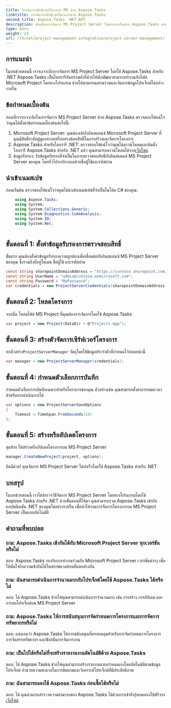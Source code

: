 ```yaml
---
title: การจัดการเซิร์ฟเวอร์โครงการ MS ด้วย Aspose.Tasks
linktitle: การจัดการเซิร์ฟเวอร์โครงการด้วย Aspose.Tasks
second_title: Aspose.Tasks .NET API
description: ปลดล็อกการจัดการ MS Project Server ได้อย่างราบรื่นด้วย Aspose.Tasks สำหรับ .NET ทำให้งานโครงการเป็นอัตโนมัติได้อย่างง่ายดาย
type: docs
weight: 23
url: /th/net/project-management-integration/project-server-management/
---
```

## การแนะนำ
ในบทช่วยสอนนี้ เราจะเจาะลึกการจัดการ MS Project Server โดยใช้ Aspose.Tasks สำหรับ .NET Aspose.Tasks เป็นไลบรารีอันทรงพลังที่ช่วยให้นักพัฒนาสามารถทำงานกับไฟล์ Microsoft Project โดยทางโปรแกรม ช่วยให้สามารถผสานรวมและจัดการข้อมูลโปรเจ็กต์ได้อย่างราบรื่น
## ข้อกำหนดเบื้องต้น
ก่อนที่เราจะเจาะลึกในการจัดการ MS Project Server ด้วย Aspose.Tasks ตรวจสอบให้แน่ใจว่าคุณได้ตั้งค่าข้อกำหนดเบื้องต้นต่อไปนี้:
1. Microsoft Project Server: คุณต้องเข้าถึงอินสแตนซ์ Microsoft Project Server ที่คุณมีสิทธิ์ระดับผู้ดูแลระบบหรืออย่างน้อยสิทธิ์ในการสร้างและจัดการโครงการ
2.  Aspose.Tasks สำหรับไลบรารี .NET: ตรวจสอบให้แน่ใจว่าคุณได้ดาวน์โหลดและติดตั้งไลบรารี Aspose.Tasks สำหรับ .NET แล้ว คุณสามารถดาวน์โหลดได้จาก[เว็บไซต์](https://releases.aspose.com/tasks/net/).
3. ข้อมูลรับรอง: รับข้อมูลรับรองที่จำเป็นในการตรวจสอบสิทธิ์กับอินสแตนซ์ MS Project Server ของคุณ โดยทั่วไปจะประกอบด้วยชื่อผู้ใช้และรหัสผ่าน
## นำเข้าเนมสเปซ
ก่อนเริ่มต้น ตรวจสอบให้แน่ใจว่าคุณได้นำเข้าเนมสเปซที่จำเป็นในโค้ด C# ของคุณ:
```csharp
    using Aspose.Tasks;
    using System;
    using System.Collections.Generic;
    using System.Diagnostics.CodeAnalysis;
    using System.IO;
    using System.Net;
    
```
## ขั้นตอนที่ 1: ตั้งค่าข้อมูลรับรองการตรวจสอบสิทธิ์
ขั้นแรก คุณต้องตั้งค่าข้อมูลรับรองความถูกต้องเพื่อเชื่อมต่อกับอินสแตนซ์ MS Project Server ของคุณ ซึ่งรวมถึงที่อยู่โดเมน ชื่อผู้ใช้ และรหัสผ่าน
```csharp
const string sharepointDomainAddress = "https://contoso.sharepoint.com/sites/pwa";
const string UserName = "admin@contoso.onmicrosoft.com";
const string Password = "MyPassword";
var credentials = new ProjectServerCredentials(sharepointDomainAddress, UserName, Password);
```
## ขั้นตอนที่ 2: โหลดโครงการ
จากนั้น โหลดไฟล์ MS Project ที่คุณต้องการจัดการโดยใช้ Aspose.Tasks
```csharp
var project = new Project(DataDir + @"Project1.mpp");
```
## ขั้นตอนที่ 3: สร้างตัวจัดการเซิร์ฟเวอร์โครงการ
 ยกตัวอย่าง`ProjectServerManager` วัตถุโดยใช้ข้อมูลประจำตัวที่กำหนดไว้ก่อนหน้านี้
```csharp
var manager = new ProjectServerManager(credentials);
```
## ขั้นตอนที่ 4: กำหนดตัวเลือกการบันทึก
กำหนดตัวเลือกการบันทึกเฉพาะสำหรับโครงการของคุณ ตัวอย่างเช่น คุณสามารถตั้งค่าการหมดเวลาสำหรับการดำเนินการได้
```csharp
var options = new ProjectServerSaveOptions
{
    Timeout = TimeSpan.FromSeconds(10)
};
```
## ขั้นตอนที่ 5: สร้างหรืออัปเดตโครงการ
สุดท้าย ให้สร้างหรืออัปเดตโครงการบน MS Project Server
```csharp
manager.CreateNewProject(project, options);
```
ยินดีด้วย! คุณจัดการ MS Project Server ได้สำเร็จโดยใช้ Aspose.Tasks สำหรับ .NET

## บทสรุป
ในบทช่วยสอนนี้ เราได้สำรวจวิธีจัดการ MS Project Server โดยทางโปรแกรมโดยใช้ Aspose.Tasks สำหรับ .NET ด้วยขั้นตอนที่ให้มา คุณสามารถรวม Aspose.Tasks เข้ากับแอปพลิเคชัน .NET ของคุณได้อย่างราบรื่น เพื่อทำให้งานการจัดการโครงการบน MS Project Server เป็นแบบอัตโนมัติ
## คำถามที่พบบ่อย
### ถาม: Aspose.Tasks เข้ากันได้กับ Microsoft Project Server ทุกเวอร์ชันหรือไม่
ตอบ: Aspose.Tasks รองรับการทำงานร่วมกับ Microsoft Project Server เวอร์ชันต่างๆ เพื่อให้มั่นใจถึงความเข้ากันได้ในสภาพแวดล้อมที่แตกต่างกัน
### ถาม: ฉันสามารถดำเนินการจำนวนมากกับโปรเจ็กต์โดยใช้ Aspose.Tasks ได้หรือไม่
ตอบ: ได้ Aspose.Tasks ช่วยให้คุณสามารถดำเนินการจำนวนมาก เช่น การสร้าง การอัปเดต และการลบโปรเจ็กต์บน MS Project Server
### ถาม: Aspose.Tasks ให้การสนับสนุนการจัดกำหนดการโครงการและการจัดการทรัพยากรหรือไม่
ตอบ: แน่นอนว่า Aspose.Tasks ให้การสนับสนุนที่ครอบคลุมสำหรับการจัดกำหนดการโครงการ การจัดสรรทรัพยากร และฟังก์ชันการจัดการงาน
### ถาม: เป็นไปได้หรือไม่ที่จะสร้างรายงานงานอัตโนมัติด้วย Aspose.Tasks
ตอบ: ได้ Aspose.Tasks ช่วยให้คุณสามารถสร้างรายงานแบบกำหนดเองโดยอัตโนมัติตามข้อมูลโปรเจ็กต์ อำนวยความสะดวกในการติดตามและวิเคราะห์โปรเจ็กต์ที่มีประสิทธิภาพ
### ถาม: ฉันสามารถลองใช้ Aspose.Tasks ก่อนซื้อได้หรือไม่
 ตอบ: ได้ คุณสามารถสำรวจความสามารถของ Aspose.Tasks ได้ด้วยการเข้าถึงรุ่นทดลองใช้ฟรีจาก[เว็บไซต์](https://purchase.aspose.com/temporary-license/).